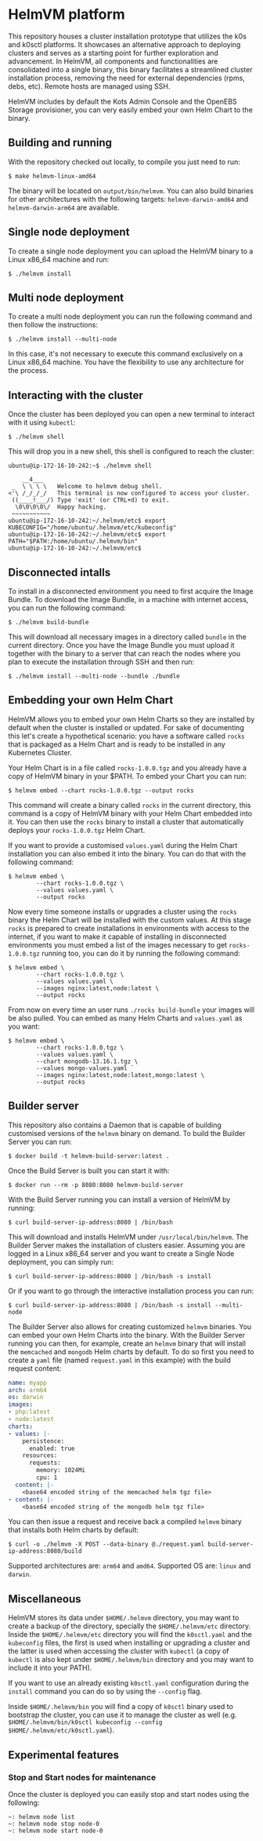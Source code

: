 # HelmVM platform

This repository houses a cluster installation prototype that utilizes the k0s and k0sctl platforms. It showcases an alternative approach to deploying clusters and serves as a starting point for further exploration and advancement. In HelmVM, all components and functionalities are consolidated into a single binary, this binary facilitates a streamlined cluster installation process, removing the need for external dependencies (rpms, debs, etc). Remote hosts are managed using SSH.

HelmVM includes by default the Kots Admin Console and the OpenEBS Storage provisioner, you can very easily embed your own Helm Chart to the binary.

## Building and running

With the repository checked out locally, to compile you just need to run:

```
$ make helmvm-linux-amd64
```

The binary will be located on `output/bin/helmvm`.
You can also build binaries for other architectures with the following targets: `helmvm-darwin-amd64` and  `helmvm-darwin-arm64` are available.

## Single node deployment

To create a single node deployment you can upload the HelmVM binary to a Linux x86_64 machine and run:

```
$ ./helmvm install
```

## Multi node deployment

To create a multi node deployment you can run the following command and then follow the instructions:

```
$ ./helmvm install --multi-node
```

In this case, it's not necessary to execute this command exclusively on a Linux x86_64 machine. You have the flexibility to use any architecture for the process.

## Interacting with the cluster

Once the cluster has been deployed you can open a new terminal to interact with it using `kubectl`:

```
$ ./helmvm shell
```

This will drop you in a new shell, this shell is configured to reach the cluster:

```
ubuntu@ip-172-16-10-242:~$ ./helmvm shell

    __4___
 _  \ \ \ \   Welcome to helmvm debug shell.
<'\ /_/_/_/   This terminal is now configured to access your cluster.
 ((____!___/) Type 'exit' (or CTRL+d) to exit.
  \0\0\0\0\/  Happy hacking.
 ~~~~~~~~~~~
ubuntu@ip-172-16-10-242:~/.helmvm/etc$ export KUBECONFIG="/home/ubuntu/.helmvm/etc/kubeconfig"
ubuntu@ip-172-16-10-242:~/.helmvm/etc$ export PATH="$PATH:/home/ubuntu/.helmvm/bin"
ubuntu@ip-172-16-10-242:~/.helmvm/etc$
```

## Disconnected intalls

To install in a disconnected environment you need to first acquire the Image Bundle. To download the Image Bundle, in a machine with internet access, you can run the following command:

```
$ ./helmvm build-bundle
```

This will download all necessary images in a directory called `bundle` in the current directory. Once you have the Image Bundle you must upload it together with the binary to a server that can reach the nodes where you plan to execute the installation through SSH and then run:

```
$ ./helmvm install --multi-node --bundle ./bundle
```

## Embedding your own Helm Chart

HelmVM allows you to embed your own Helm Charts so they are installed by default when the cluster is installed or updated. For sake of documenting this let's create a hypothetical scenario: you have a software called `rocks` that is packaged as a Helm Chart and is ready to be installed in any Kubernetes Cluster.

Your Helm Chart is in a file called `rocks-1.0.0.tgz` and you already have a copy of HelmVM binary in your $PATH. To embed your Chart you can run:

```
$ helmvm embed --chart rocks-1.0.0.tgz --output rocks
```
This command will create a binary called `rocks` in the current directory, this command is a copy of HelmVM binary with your Helm Chart embedded into it. You can then use the `rocks` binary to install a cluster that automatically deploys your `rocks-1.0.0.tgz` Helm Chart.

If you want to provide a customised `values.yaml` during the Helm Chart installation you can also embed it into the binary. You can do that with the following command:

```
$ helmvm embed \
        --chart rocks-1.0.0.tgz \
        --values values.yaml \
        --output rocks
```
Now every time someone installs or upgrades a cluster using the `rocks` binary the Helm Chart will be installed with the custom values. At this stage `rocks` is prepared to create installations in environments with access to the internet, if you want to make it capable of installing in disconnected environments you must embed a list of the images necessary to get `rocks-1.0.0.tgz` running too, you can do it by running the following command:

```
$ helmvm embed \
        --chart rocks-1.0.0.tgz \
        --values values.yaml \
        --images nginx:latest,node:latest \
        --output rocks
```

From now on every time an user runs `./rocks build-bundle` your images will be also pulled. You can embed as many Helm Charts and `values.yaml` as you want:

```
$ helmvm embed \
        --chart rocks-1.0.0.tgz \
        --values values.yaml \
        --chart mongodb-13.16.1.tgz \
        --values mongo-values.yaml `
        --images nginx:latest,node:latest,mongo:latest \
        --output rocks
```

## Builder server

This repository also contains a Daemon that is capable of building customised versions of the `helmvm` binary on demand. To build the Builder Server you can run:

```
$ docker build -t helmvm-build-server:latest .
```

Once the Build Server is built you can start it with:

```
$ docker run --rm -p 8080:8080 helmvm-build-server
```

With the Build Server running you can install a version of HelmVM by running:

```
$ curl build-server-ip-address:8080 | /bin/bash
```

This will download and installs HelmVM under `/usr/local/bin/helmvm`.  The Builder Server makes the installation of clusters easier. Assuming you are logged in a Linux x86_64 server and you want to create a Single Node deployment, you can simply run:

```
$ curl build-server-ip-address:8080 | /bin/bash -s install
```
Or if you want to go through the interactive installation process you can run:
```
$ curl build-server-ip-address:8080 | /bin/bash -s install --multi-node 
```

The Builder Server also allows for creating customized `helmvm` binaries. You can embed your own Helm Charts into the binary. With the Builder Server running you can then, for example, create an `helmvm` binary that will install the `memcached` and `mongodb` Helm charts by default. To do so first you need to create a `yaml` file (named `request.yaml` in this example)  with the build request content:

```yaml
name: myapp
arch: arm64
os: darwin
images:
- php:latest
- node:latest
charts:
- values: |-
    persistence:
      enabled: true
    resources:
      requests:
        memory: 1024Mi
        cpu: 1
  content: |-
    <base64 encoded string of the memcached helm tgz file>
- content: |-
    <base64 encoded string of the mongodb helm tgz file>
```

You can then issue a request and receive back a compiled `helmvm` binary that installs both Helm charts by default:

```
$ curl -o ./helmvm -X POST --data-binary @./request.yaml build-server-ip-address:8080/build
```
Supported architectures are: `arm64` and `amd64`. Supported OS are: `linux` and `darwin`. 

## Miscellaneous

HelmVM stores its data under `$HOME/.helmvm` directory, you may want to create a backup of the directory, specially the `$HOME/.helmvm/etc` directory.  Inside the `$HOME/.helmvm/etc` directory you will find the `k0sctl.yaml` and the `kubeconfig` files, the first is used when installing or upgrading a cluster and the latter is used when accessing the cluster with `kubectl` (a copy of `kubectl` is also kept under `$HOME/.helmvm/bin` directory and you may want to include it into your PATH).

If you want to use an already existing `k0sctl.yaml` configuration during the `install` command you can do so by using the `--config` flag.

Inside `$HOME/.helmvm/bin` you will find a copy of `k0sctl` binary used to bootstrap the cluster, you can use it to manage the cluster as well (e.g. `$HOME/.helmvm/bin/k0sctl kubeconfig --config $HOME/.helmvm/etc/k0sctl.yaml`).

## Experimental features

### Stop and Start nodes for maintenance

Once the cluster is deployed you can easily stop and start nodes using the following:

```
~: helmvm node list
~: helmvm node stop node-0
~: helmvm node start node-0
```

